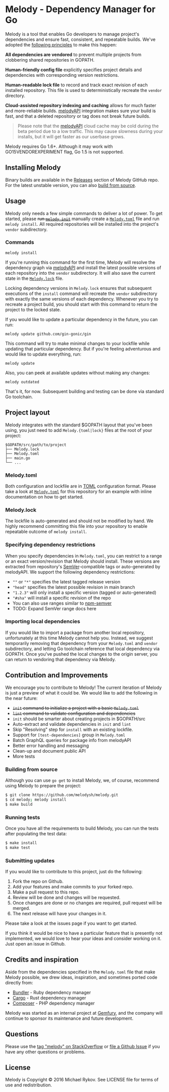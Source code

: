 # Melody - Dependency Manager for Go

Melody is a tool that enables Go developers to manage project's dependencies and ensure fast, consistent, and repeatable builds.  We've adopted the [following principles](#credits-and-inspiration) to make this happen:

**All dependencies are vendored** to prevent multiple projects from clobbering shared repositories in GOPATH.

**Human-friendly config file** explicitly specifies project details and dependencies with corresponding version restrictions.

**Human-readable lock file** to record and track exact revision of each installed repository.  This file is used to deterministically recreate the `vendor` directory.

**Cloud-assisted repository indexing and caching** allows for much faster and more-reliable builds.  [melodyAPI][melody-api] integration makes sure your build is fast, and that a deleted repository or tag does not break future builds.

> Please note that the [melodyAPI][melody-api] cloud cache may be cold during the beta period due to a low traffic.  This may cause slowness during your installs, but it will get faster as our userbase grows.

Melody requires Go 1.6+. Although it may work with GO15VENDOREXPERIMENT flag, Go 1.5 is not supported.

## Installing Melody

Binary builds are available in the [Releases][releases] section of Melody GitHub repo.  For the latest unstable version, you can also [build from source](#building-from-source).

## Usage

Melody only needs a few simple commands to deliver a lot of power. To get started, please  <s>run [`melody init`](#contribution-and-improvements)</s> manually create a [`Melody.toml`](#melodytoml) file and run `melody install`.   All required repositories will be installed into the project's `vendor` subdirectory.

### Commands

    melody install

If you're running this command for the first time, Melody will resolve the dependency graph via [melodyAPI][melody-api] and install the latest possible versions of each repository into the `vendor` subdirectory.  It will also save the current state in the [`Melody.lock`](#melodylock) file.

Locking dependency versions in `Melody.lock` ensures that subsequent executions of the `install` command will recreate the `vendor` subdirectory with exactly the same versions of each dependency.  Whenever you try to recreate a project build, you should start with this command to return the project to the locked state.

If you would like to update a particular dependency in the future, you can run:

    melody update github.com/gin-gonic/gin

This command will try to make minimal changes to your lockfile while updating that particular dependency.  But if you're feeling adventurous and would like to update everything, run:

    melody update

Also, you can peek at available updates without making any changes:

    melody outdated

That's it, for now.  Subsequent building and testing can be done via standard Go toolchain.

## Project layout

Melody integrates with the standard $GOPATH layout that you've been using, you just need to add `Melody.{toml|lock}` files at the root of your project:

    $GOPATH/src/path/to/project
    ├── Melody.lock
    ├── Melody.toml
    ├── main.go
    └── ...

### Melody.toml

Both configuration and lockfile are in [TOML][toml] configuration format.  Please take a look at [`Melody.toml`][example-config] for this repository for an example with inline documentation on how to get started.

### Melody.lock

The lockfile is auto-generated and should not be modified by hand.  We highly recommend committing this file into your repository to enable repeatable outcome of `melody install`.

### Specifying dependency restrictions

When you specify dependencies in `Melody.toml`, you can restrict to a range or an exact version/revision that Melody should install.  These versions are extracted from repository's [SemVer][semver]-compatible tags or auto-generated by melodyAPI.  We support the following dependency restrictions:

- `""` or `"*"` specifies the latest tagged release version
- `"head"` specifies the latest possible revision in main branch
- `"1.2.3"` will only install a specific version (tagged or auto-generated)
- `"#sha"` will install a specific revision of the repo
- You can also use ranges similar to [npm-semver](https://github.com/npm/node-semver#ranges)
- TODO: Expand SemVer range docs here

### Importing local dependencies

If you would like to import a package from another local repository, unfortunately at this time Melody cannot help you. Instead, we suggest temporarily removing that dependency from your `Melody.toml` and `vendor` subdirectory, and letting Go toolchain reference that local dependency via GOPATH.  Once you've pushed the local changes to the origin server, you can return to vendoring that dependency via Melody.

## Contribution and Improvements

We encourage you to contribute to Melody! The current iteration of Melody is just a preview of what it could be.  We would like to add the following in the near future:

- <s>`init` command to initialize a project with a basic `Melody.toml`</s>
- <s>`lint` command to validate configuration and dependencies</s>
- `init` should be smarter about creating projects in $GOPATH/src
- Auto-extract and validate dependencies in `init` and `lint`
- Skip "Resolving" step for `install` with an existing lockfile.
- Support for `[test-dependencies]` group in `Melody.toml`
- Batch GraphQL queries for package info from melodyAPI
- Better error handling and messaging
- Clean-up and document public API 
- More tests

### Building from source

Although you can use `go get` to install Melody, we, of course, recommend using Melody to prepare the project: 

```bash
$ git clone https://github.com/melodysh/melody.git
$ cd melody; melody install
$ make build
```

### Running tests

Once you have all the requirements to build Melody, you can run the tests after populating the test data:

```bash
$ make install
$ make test
```

### Submitting updates

If you would like to contribute to this project, just do the following:

1. Fork the repo on Github.
2. Add your features and make commits to your forked repo.
3. Make a pull request to this repo.
4. Review will be done and changes will be requested.
5. Once changes are done or no changes are required, pull request will be merged.
6. The next release will have your changes in it.

Please take a look at the issues page if you want to get started.

If you think it would be nice to have a particular feature that is presently not implemented, we would love to hear your ideas and consider working on it.  Just open an issue in Github.

## Credits and inspiration

Aside from the dependencies specified in the `Melody.toml` file that make Melody possible, we drew ideas, inspiration, and sometimes ported code directly from:

- [Bundler](http://bundler.io) - Ruby dependency manager
- [Cargo](http://doc.crates.io) - Rust dependency manager
- [Composer](https://getcomposer.org) - PHP dependency manager

Melody was started as an internal project at [Gemfury](https://gemfury.com), and the company will continue to sponsor its maintenance and future development.

## Questions

Please use the [tag "melody" on StackOverflow][questions] or [file a Github Issue][issues] if you have any other questions or problems.

## License

Melody is Copyright © 2016 Michael Rykov. See LICENSE file for terms of use and redistribution.

[questions]: http://stackoverflow.com/questions/ask?tags=melody
[releases]: https://github.com/melodysh/melody/releases
[issues]: https://github.com/melodysh/melody/issues
[example-config]: https://github.com/melodysh/melody/blob/master/Melody.toml
[toml]: https://github.com/toml-lang/toml
[melody-api]: https://melody.sh/api/
[semver]: http://semver.org
